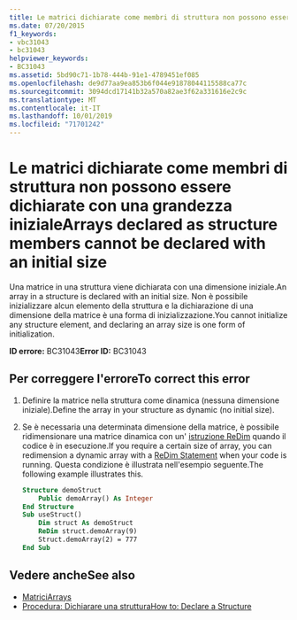 ```yaml
---
title: Le matrici dichiarate come membri di struttura non possono essere dichiarate con una grandezza iniziale
ms.date: 07/20/2015
f1_keywords:
- vbc31043
- bc31043
helpviewer_keywords:
- BC31043
ms.assetid: 5bd90c71-1b78-444b-91e1-4789451ef085
ms.openlocfilehash: de9d77aa9ea853b6f044e91878044115588ca77c
ms.sourcegitcommit: 3094dcd17141b32a570a82ae3f62a331616e2c9c
ms.translationtype: MT
ms.contentlocale: it-IT
ms.lasthandoff: 10/01/2019
ms.locfileid: "71701242"
---
```

# <a name="arrays-declared-as-structure-members-cannot-be-declared-with-an-initial-size"></a><span data-ttu-id="d30a9-102">Le matrici dichiarate come membri di struttura non possono essere dichiarate con una grandezza iniziale</span><span class="sxs-lookup"><span data-stu-id="d30a9-102">Arrays declared as structure members cannot be declared with an initial size</span></span>
<span data-ttu-id="d30a9-103">Una matrice in una struttura viene dichiarata con una dimensione iniziale.</span><span class="sxs-lookup"><span data-stu-id="d30a9-103">An array in a structure is declared with an initial size.</span></span> <span data-ttu-id="d30a9-104">Non è possibile inizializzare alcun elemento della struttura e la dichiarazione di una dimensione della matrice è una forma di inizializzazione.</span><span class="sxs-lookup"><span data-stu-id="d30a9-104">You cannot initialize any structure element, and declaring an array size is one form of initialization.</span></span>  
  
 <span data-ttu-id="d30a9-105">**ID errore:** BC31043</span><span class="sxs-lookup"><span data-stu-id="d30a9-105">**Error ID:** BC31043</span></span>  
  
## <a name="to-correct-this-error"></a><span data-ttu-id="d30a9-106">Per correggere l'errore</span><span class="sxs-lookup"><span data-stu-id="d30a9-106">To correct this error</span></span>  
  
1. <span data-ttu-id="d30a9-107">Definire la matrice nella struttura come dinamica (nessuna dimensione iniziale).</span><span class="sxs-lookup"><span data-stu-id="d30a9-107">Define the array in your structure as dynamic (no initial size).</span></span>  
  
2. <span data-ttu-id="d30a9-108">Se è necessaria una determinata dimensione della matrice, è possibile ridimensionare una matrice dinamica con un' [istruzione ReDim](../../../visual-basic/language-reference/statements/redim-statement.md) quando il codice è in esecuzione.</span><span class="sxs-lookup"><span data-stu-id="d30a9-108">If you require a certain size of array, you can redimension a dynamic array with a [ReDim Statement](../../../visual-basic/language-reference/statements/redim-statement.md) when your code is running.</span></span> <span data-ttu-id="d30a9-109">Questa condizione è illustrata nell'esempio seguente.</span><span class="sxs-lookup"><span data-stu-id="d30a9-109">The following example illustrates this.</span></span>  
  
    ```vb  
    Structure demoStruct  
        Public demoArray() As Integer  
    End Structure  
    Sub useStruct()  
        Dim struct As demoStruct  
        ReDim struct.demoArray(9)  
        Struct.demoArray(2) = 777  
    End Sub  
    ```  
  
## <a name="see-also"></a><span data-ttu-id="d30a9-110">Vedere anche</span><span class="sxs-lookup"><span data-stu-id="d30a9-110">See also</span></span>

- [<span data-ttu-id="d30a9-111">Matrici</span><span class="sxs-lookup"><span data-stu-id="d30a9-111">Arrays</span></span>](../../../visual-basic/programming-guide/language-features/arrays/index.md)
- [<span data-ttu-id="d30a9-112">Procedura: Dichiarare una struttura</span><span class="sxs-lookup"><span data-stu-id="d30a9-112">How to: Declare a Structure</span></span>](../../../visual-basic/programming-guide/language-features/data-types/how-to-declare-a-structure.md)
